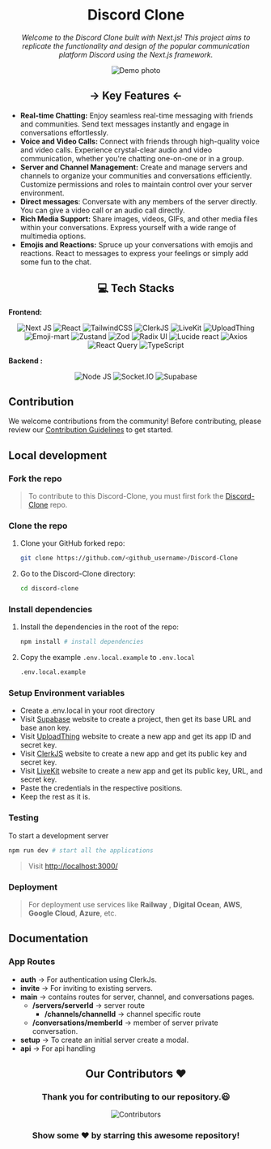 <h1 align = "center"> Discord Clone </h1>

<div align="center">
<i> Welcome to the Discord Clone built with Next.js! This project aims to replicate the functionality and design of the popular communication platform Discord using the Next.js framework. </i>

<br>

![Demo photo](https://utfs.io/f/ff27ddb0-dadb-426a-b064-72d8dd3b85df-w4d8p.png)

</div>

<h2 align="center"> -> Key Features <- </h1>

- **Real-time Chatting:** Enjoy seamless real-time messaging with friends and communities. Send text messages instantly and engage in conversations effortlessly.
- **Voice and Video Calls:** Connect with friends through high-quality voice and video calls. Experience crystal-clear audio and video communication, whether you're chatting one-on-one or in a group.
- **Server and Channel Management:** Create and manage servers and channels to organize your communities and conversations efficiently. Customize permissions and roles to maintain control over your server environment.
- **Direct messages**: Conversate with any members of the server directly. You can give a video call or an audio call directly.
- **Rich Media Support:** Share images, videos, GIFs, and other media files within your conversations. Express yourself with a wide range of multimedia options.
- **Emojis and Reactions:** Spruce up your conversations with emojis and reactions. React to messages to express your feelings or simply add some fun to the chat.

<h2 align="center"> 💻 Tech Stacks </h2>

**Frontend:**

<div align="center">

![Next JS](https://img.shields.io/badge/Next-black?style=for-the-badge&logo=next.js&logoColor=white)
![React](https://img.shields.io/badge/react-%2320232a.svg?style=for-the-badge&logo=react&logoColor=%2361DAFB)
![TailwindCSS](https://img.shields.io/badge/tailwindcss-%2338B2AC.svg?style=for-the-badge&logo=tailwind-css&logoColor=white) 
![ClerkJS](https://img.shields.io/badge/ClerkJS-438BF8?style=for-the-badge&logo=clerk&logoColor=white)
![LiveKit](https://img.shields.io/badge/LiveKit-FF4088?style=for-the-badge&logo=livekit&logoColor=white)
![UploadThing](https://img.shields.io/badge/UploadThing-0088FF?style=for-the-badge&logo=uploadthing&logoColor=white)
![Emoji-mart](https://img.shields.io/badge/Emoji--mart-9B98FF?style=for-the-badge&logo=npm&logoColor=white)
![Zustand](https://img.shields.io/badge/Zustand-FFB700?style=for-the-badge&logo=npm&logoColor=white)
![Zod](https://img.shields.io/badge/Zod-9B32FF?style=for-the-badge&logo=npm&logoColor=white)
![Radix UI](https://img.shields.io/badge/radix%20ui-161618.svg?style=for-the-badge&logo=radix-ui&logoColor=white)
![Lucide react](https://img.shields.io/badge/Lucide%20react-00D1B2?style=for-the-badge&logoColor=white)
![Axios](https://img.shields.io/badge/Axios-0088FF?style=for-the-badge&logo=axios&logoColor=white)
![React Query](https://img.shields.io/badge/-React%20Query-FF4154?style=for-the-badge&logo=react%20query&logoColor=white)
![TypeScript](https://img.shields.io/badge/typescript-%23007ACC.svg?style=for-the-badge&logo=typescript&logoColor=white)

</div>

**Backend :**

<div align="center">

![Node JS](https://img.shields.io/badge/Node.js-43853D?style=for-the-badge&logo=node.js&logoColor=white)
![Socket.IO](https://img.shields.io/badge/Socket.IO-010101?style=for-the-badge&logo=socket.io&logoColor=white)
![Supabase](https://img.shields.io/badge/Supabase-3954E1?style=for-the-badge&logo=supabase&logoColor=white)

</div>

## Contribution

We welcome contributions from the community! Before contributing, please review our [Contribution Guidelines](./Contributing.md) to get started.

## Local development

### Fork the repo

>To contribute to this Discord-Clone, you must first fork the [Discord-Clone](https://github.com/Yeasir0032/Discord-Clone) repo.

### Clone the repo

1. Clone your GitHub forked repo:

   ```sh
   git clone https://github.com/<github_username>/Discord-Clone
   ```

2. Go to the Discord-Clone directory:
   ```sh
   cd discord-clone
   ```

### Install dependencies

1. Install the dependencies in the root of the repo:

   ```sh
   npm install # install dependencies
   ```

2. Copy the example `.env.local.example` to `.env.local`

   ```sh
   .env.local.example
   ```

### Setup Environment variables

- Create a .env.local in your root directory
- Visit [Supabase](https://supabase.com/dashboard/) website to create a project, then get its base URL and base anon key.
- Visit [UploadThing](https://uploadthing.com/dashboard) website to create a new app and get its app ID and secret key.
- Visit [ClerkJS](https://clerk.com/docs/references/javascript/overview) website to create a new app and get its public key and secret key.
- Visit [LiveKit](https://livekit.io/) website to create a new app and get its public key, URL, and secret key.
- Paste the credentials in the respective positions.
- Keep the rest as it is.

### Testing

To start a development server

```sh
npm run dev # start all the applications
```

>Visit [http://localhost:3000/](http://localhost:3000/)

### Deployment

>For deployment use services like **Railway** , **Digital Ocean**, **AWS**, **Google Cloud**, **Azure**, etc.

## Documentation

### App Routes

- **auth** -> For authentication using ClerkJs.
- **invite** -> For inviting to existing servers.
- **main** -> contains routes for server, channel, and conversations pages.
  - **/servers/serverId** -> server route
    - **/channels/channelId** -> channel specific route
  - **/conversations/memberId** -> member of server private conversation.
- **setup** -> To create an initial server create a modal.
- **api** -> For api handling

<div>
 
<h2 align = "center">Our Contributors ❤️</h2>
<div align = "center">
 <h3>Thank you for contributing to our repository.😃</h3>

![Contributors](https://contrib.rocks/image?repo=Yeasir0032/Discord-Clone)

### Show some ❤️ by starring this awesome repository!

</div>

